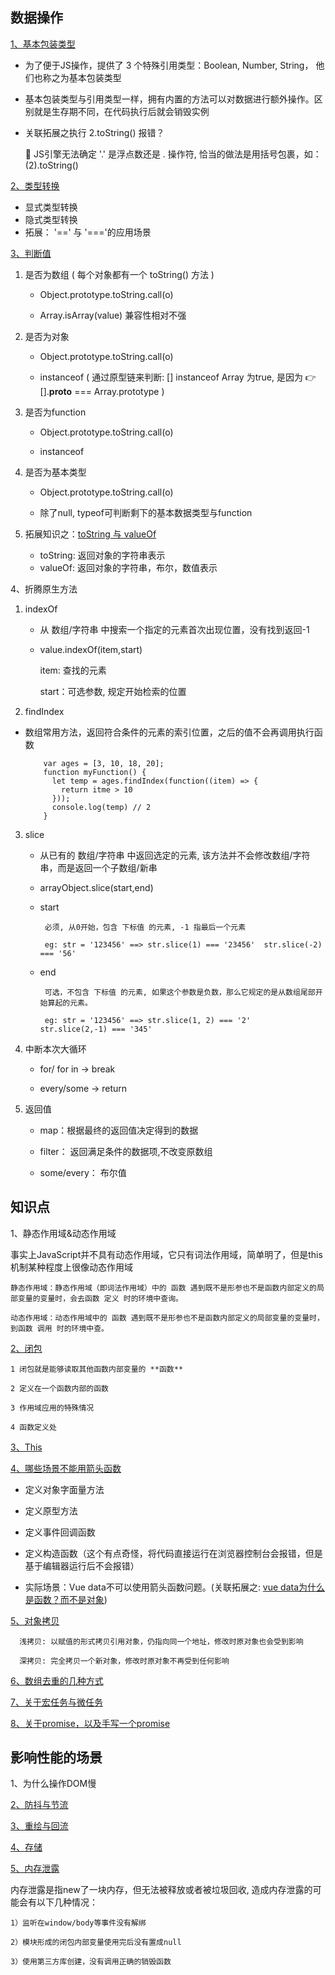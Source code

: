 ## 数据操作

[1、基本包装类型](https://juejin.cn/post/6923049481361424397)

* 为了便于JS操作，提供了 3 个特殊引用类型：Boolean, Number, String， 他们也称之为基本包装类型

* 基本包装类型与引用类型一样，拥有内置的方法可以对数据进行额外操作。区别就是生存期不同，在代码执行后就会销毁实例
 
* 关联拓展之执行 2.toString() 报错？

  🍄 JS引擎无法确定 '.' 是浮点数还是 . 操作符, 恰当的做法是用括号包裹，如：(2).toString()

[2、类型转换](https://juejin.im/post/5b6906b46fb9a04fcb5b8771)
  * 显式类型转换
  * 隐式类型转换
  * 拓展： '==' 与 '==='的应用场景

[3、判断值](https://juejin.im/post/5be52b1ae51d450b3647e766#heading-2)
 
  1) 是否为数组 ( 每个对象都有一个 toString() 方法 )

     * Object.prototype.toString.call(o) 
     
     * Array.isArray(value) 兼容性相对不强
     
  2) 是否为对象

     * Object.prototype.toString.call(o) 
     
     * instanceof ( 通过原型链来判断: [] instanceof Array 为true, 是因为 👉 [].__proto__ === Array.prototype )
     
  3) 是否为function

     * Object.prototype.toString.call(o) 
     
     * instanceof
     
  4) 是否为基本类型

     * Object.prototype.toString.call(o) 
     
     * 除了null, typeof可判断剩下的基本数据类型与function
     
  5) 拓展知识之：[toString 与 valueOf](https://segmentfault.com/a/1190000010824347)
     
     * toString: 返回对象的字符串表示
     * valueOf: 返回对象的字符串，布尔，数值表示
 

4、折腾原生方法
  1) indexOf
  
     * 从 数组/字符串 中搜索一个指定的元素首次出现位置，没有找到返回-1
     * value.indexOf(item,start)

        item: 查找的元素

        start：可选参数, 规定开始检索的位置 


  2) findIndex

  * 数组常用方法，返回符合条件的元素的索引位置，之后的值不会再调用执行函数

      ````
          var ages = [3, 10, 18, 20];
          function myFunction() {
            let temp = ages.findIndex(function((item) => {
              return itme > 10
            }));
            console.log(temp) // 2
          } 
      ````      
  
 3) slice

     * 从已有的 数组/字符串 中返回选定的元素, 该方法并不会修改数组/字符串，而是返回一个子数组/新串
     
     * arrayObject.slice(start,end)

     * start

            必须, 从0开始，包含 下标值 的元素, -1 指最后一个元素

            eg: str = '123456' ==> str.slice(1) === '23456'  str.slice(-2) === '56'  
     
     * end

            可选，不包含 下标值 的元素, 如果这个参数是负数，那么它规定的是从数组尾部开始算起的元素。

            eg: str = '123456' ==> str.slice(1, 2) === '2'  str.slice(2,-1) === '345'   



4) 中断本次大循环  
   * for/ for in -> break  

   * every/some -> return

5) 返回值

    * map：根据最终的返回值决定得到的数据
     
    * filter： 返回满足条件的数据项,不改变原数组
     
    * some/every： 布尔值

## 知识点   

1、静态作用域&动态作用域

  事实上JavaScript并不具有动态作用域，它只有词法作用域，简单明了，但是this机制某种程度上很像动态作用域

    静态作用域：静态作用域（即词法作用域）中的 函数 遇到既不是形参也不是函数内部定义的局部变量的变量时，会去函数 定义 时的环境中查询。

    动态作用域：动态作用域中的 函数 遇到既不是形参也不是函数内部定义的局部变量的变量时，到函数 调用 时的环境中查。

[2、闭包](http://www.ruanyifeng.com/blog/2009/08/learning_javascript_closures.html)

    1 闭包就是能够读取其他函数内部变量的 **函数**

    2 定义在一个函数内部的函数

    3 作用域应用的特殊情况

    4 函数定义处

[3、This](https://www.cnblogs.com/Tiboo/p/11370325.html)
 
[4、哪些场景不能用箭头函数](https://zhuanlan.zhihu.com/p/26540168)
* 定义对象字面量方法
   
* 定义原型方法
    
* 定义事件回调函数
    
* 定义构造函数（这个有点奇怪，将代码直接运行在浏览器控制台会报错，但是基于编辑器运行后不会报错）

*  实际场景：Vue data不可以使用箭头函数问题。(关联拓展之: [vue data为什么是函数？而不是对象](https://www.imqianduan.com/vue/192.html))

[5、对象拷贝](https://juejin.im/post/5b5dcf8351882519790c9a2e#heading-4)
````
  浅拷贝: 以赋值的形式拷贝引用对象，仍指向同一个地址，修改时原对象也会受到影响

  深拷贝: 完全拷贝一个新对象，修改时原对象不再受到任何影响
````  
[6、数组去重的几种方式](https://www.cnblogs.com/Tiboo/p/11846316.html)

[7、关于宏任务与微任务](https://github.com/yang1212/collection-about/issues/4)

[8、关于promise，以及手写一个promise](https://www.cnblogs.com/Tiboo/p/10072963.html)

## 影响性能的场景

1、为什么操作DOM慢

[2、防抖与节流](https://www.cnblogs.com/Tiboo/p/11795788.html)

[3、重绘与回流](https://www.cnblogs.com/Tiboo/p/10505613.html)

[4、存储](https://www.cnblogs.com/Tiboo/p/10355955.html)

[5、内存泄露](https://juejin.im/post/5b2fd09ee51d45588576f429)
 
  内存泄露是指new了一块内存，但无法被释放或者被垃圾回收, 造成内存泄露的可能会有以下几种情况：

    1）监听在window/body等事件没有解绑

    2）模块形成的闭包内部变量使用完后没有置成null

    3）使用第三方库创建，没有调用正确的销毁函数  

